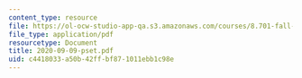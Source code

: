 ```yaml
---
content_type: resource
file: https://ol-ocw-studio-app-qa.s3.amazonaws.com/courses/8.701-fall-2020/2020-09-09-pset.pdf
file_type: application/pdf
resourcetype: Document
title: 2020-09-09-pset.pdf
uid: c4418033-a50b-42ff-bf87-1011ebb1c98e
---
```

